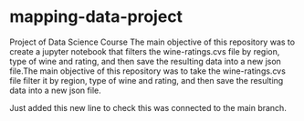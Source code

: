 # mapping-data-project
Project of Data Science Course
The main objective of this repository was to create a jupyter notebook that filters the wine-ratings.cvs file by region, type of wine and rating, and then save the resulting data into a new json file.The main objective of this repository was to take the wine-ratings.cvs file filter it by region, type of wine and rating, and then save the resulting data into a new json file. 

Just added this new line to check this was connected to the main branch.
